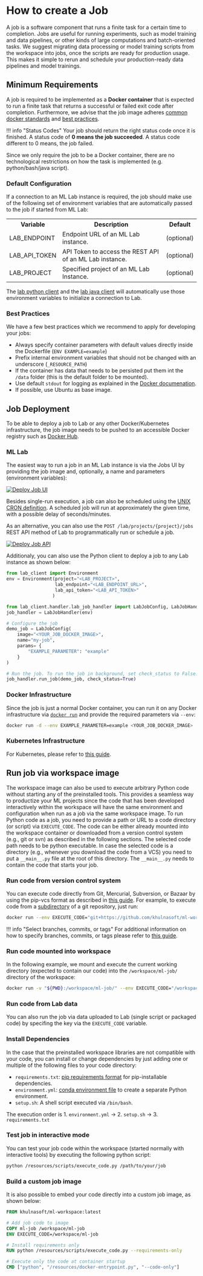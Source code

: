 # How to create a Job

A job is a software component that runs a finite task for a certain time to completion. Jobs are useful for running experiments, such as model training and data pipelines, or other kinds of large computations and batch-oriented tasks. We suggest migrating data processing or model training scripts from the workspace into jobs, once the scripts are ready for production usage. This makes it simple to rerun and schedule your production-ready data pipelines and model trainings.

## Minimum Requirements

A job is required to be implemented as a **Docker container** that is expected to run a finite task that returns a successful or failed exit code after completion. Furthermore, we advise that the job image adheres [common docker standards](https://docs.docker.com/develop/develop-images/dockerfile_best-practices/) and [best practices](#best-practices).

!!! info "Status Codes"
    Your job should return the right status code once it is finished. A status code of **0 means the job succeeded**. A status code different to 0 means, the job failed.

Since we only require the job to be a Docker container, there are no technological restrictions on how the task is implemented (e.g. python/bash/java script).

### Default Configuration

If a connection to an ML Lab instance is required, the job should make use of the following set of environment variables that are automatically passed to the job if started from ML Lab:

<table>
    <tr>
        <th>Variable</th>
        <th>Description</th>
        <th>Default</th>
    </tr>
    <tr>
        <td>LAB_ENDPOINT</td>
        <td>Endpoint URL of an ML Lab instance.</td>
        <td>(optional)</td>
    </tr>
    <tr>
        <td>LAB_API_TOKEN</td>
        <td>API Token to access the REST API of an ML Lab instance.</td>
        <td>(optional)</td>
    </tr>
    <tr>
        <td>LAB_PROJECT</td>
        <td>Specified project of an ML Lab Instance.</td>
        <td>(optional)</td>
    </tr>
</table>

The [lab python client](../lab-python-client) and the [lab java client](../how-to-create-a-service/#environment) will automatically use those environment variables to initialize a connection to Lab.

### Best Practices

We have a few best practices which we recommend to apply for developing your jobs:

- Always specify container parameters with default values directly inside the Dockerfile (`ENV EXAMPLE=example`)
- Prefix internal environment variables that should not be changed with an underscore (`_RESOURCE_PATH`)
- If the container has data that needs to be persisted put them int the `/data` folder (this is the default folder to be mounted).
- Use default `stdout` for logging as explained in the [Docker documenation](https://docs.docker.com/config/containers/logging/).
- If possible, use Ubuntu as base image.

## Job Deployment

To be able to deploy a job to Lab or any other Docker/Kubernetes infrastructure, the job image needs to be pushed to an accessible Docker registry such as [Docker Hub](https://hub.docker.com/).

### ML Lab

The easiest way to run a job in an ML Lab instance is via the Jobs UI by providing the job image and, optionally, a name and parameters (environment variables):

[![Deploy Job UI](./images/jobs-deploy-job-ui.png)](./images/jobs-deploy-job-ui.png)

Besides single-run execution, a job can also be scheduled using the [UNIX CRON definition](http://www.adminschoice.com/crontab-quick-reference). A scheduled job will run at approximately the given time, with a possible delay of seconds/minutes.

As an alternative, you can also use the `POST /lab/projects/{project}/jobs` REST API method of Lab to programmatically run or schedule a job.

[![Deploy Job API](./images/jobs-deploy-job-api.png)](./images/jobs-deploy-job-api.png)

Additionaly, you can also use the Python client to deploy a job to any Lab instance as shown below:

```python
from lab_client import Environment
env = Environment(project="<LAB_PROJECT>",
                  lab_endpoint="<LAB_ENDPOINT_URL>",
                  lab_api_token="<LAB_API_TOKEN>"
                 )

from lab_client.handler.lab_job_handler import LabJobConfig, LabJobHandler
job_handler = LabJobHandler(env)

# Configure the job
demo_job = LabJobConfig(
    image="<YOUR_JOB_DOCKER_IMAGE>",
    name="my-job",
    params= {
        "EXAMPLE_PARAMETER": "example"
    }
)

# Run the job. To run the job in background, set check_status to False.
job_handler.run_job(demo_job, check_status=True)
```

### Docker Infrastructure

Since the job is just a normal Docker container, you can run it on any Docker infrastructure via [`docker run`](https://docs.docker.com/engine/reference/run/) and provide the required parameters via `--env`:

``` bash
docker run -d --env EXAMPLE_PARAMETER=example <YOUR_JOB_DOCKER_IMAGE>
```

### Kubernetes Infrastructure

For Kubernetes, please refer to [this guide](https://kubernetes.io/docs/reference/kubectl/docker-cli-to-kubectl/).

## Run job via workspace image

The workspace image can also be used to execute arbitrary Python code without starting any of the preinstalled tools. This provides a seamless way to productize your ML projects since the code that has been developed interactively within the workspace will have the same environment and configuration when run as a job via the same workspace image. To run Python code as a job, you need to provide a path or URL to a code directory (or script) via `EXECUTE_CODE`. The code can be either already mounted into the workspace container or downloaded from a version control system (e.g., git or svn) as described in the following sections. The selected code path needs to be python executable. In case the selected code is a directory (e.g., whenever you download the code from a VCS) you need to put a `__main__.py` file at the root of this directory. The `__main__.py` needs to contain the code that starts your job.

### Run code from version control system

You can execute code directly from Git, Mercurial, Subversion, or Bazaar by using the pip-vcs format as described in [this guide](https://pip.pypa.io/en/stable/reference/pip_install/#vcs-support). For example, to execute code from a [subdirectory](https://github.com/khulnasoft/ml-workspace/tree/develop/docker-res/tests/ml-job) of a git repository, just run:

```bash
docker run --env EXECUTE_CODE="git+https://github.com/khulnasoft/ml-workspace.git#subdirectory=docker-res/tests/ml-job" khulnasoft/ml-workspace:latest
```

!!! info "Select branches, commits, or tags"
    For additional information on how to specify branches, commits, or tags please refer to [this guide](https://pip.pypa.io/en/stable/reference/pip_install/#vcs-support).

### Run code mounted into workspace

In the following example, we mount and execute the current working directory (expected to contain our code) into the `/workspace/ml-job/` directory of the workspace:

```bash
docker run -v "${PWD}:/workspace/ml-job/" --env EXECUTE_CODE="/workspace/ml-job/" khulnasoft/ml-workspace:latest
```

### Run code from Lab data

You can also run the job via data uploaded to Lab (single script or packaged code) by specifing the key via the `EXECUTE_CODE` variable.

### Install Dependencies

In the case that the preinstalled workspace libraries are not compatible with your code, you can install or change dependencies by just adding one or multiple of the following files to your code directory:

- `requirements.txt`: [pip requirements format](https://pip.pypa.io/en/stable/user_guide/#requirements-files) for pip-installable dependencies.
- `environment.yml`: [conda environment file](https://docs.conda.io/projects/conda/en/latest/user-guide/tasks/manage-environments.html?highlight=environment.yml#creating-an-environment-file-manually) to create a separate Python environment.
- `setup.sh`: A shell script executed via `/bin/bash`.

The execution order is 1. `environment.yml` -> 2. `setup.sh` -> 3. `requirements.txt`

### Test job in interactive mode

You can test your job code within the workspace (started normally with interactive tools) by executing the following python script:

```bash
python /resources/scripts/execute_code.py /path/to/your/job
```

### Build a custom job image

It is also possible to embed your code directly into a custom job image, as shown below:

```dockerfile
FROM khulnasoft/ml-workspace:latest

# Add job code to image
COPY ml-job /workspace/ml-job
ENV EXECUTE_CODE=/workspace/ml-job

# Install requirements only
RUN python /resources/scripts/execute_code.py --requirements-only

# Execute only the code at container startup
CMD ["python", "/resources/docker-entrypoint.py", "--code-only"]
```
